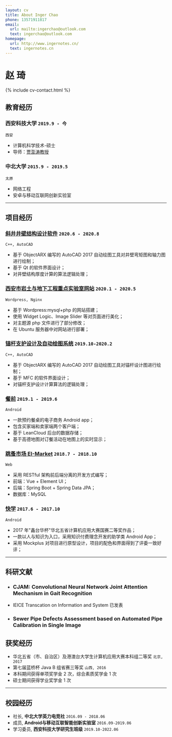 ```yaml
---
layout: cv
title: About Inger Chao 
phone: 13571911817
email:
  url: mailto:ingerchao@outlook.com
  text: ingerchao@outlook.com
homepage:
  url: http://www.ingernotes.cn/
  text: ingernotes.cn
---
```


# **赵 琦**

<!--
include contact information from the front matter
Supported arguments:
    - homepage: url, text
    - phone
    - email
-->

{% include cv-contact.html %}

## 教育经历

### **西安科技大学** `2019.9 - 今`

```
西安
```

- 计算机科学技术-硕士
- 导师：[贾澎涛教授](https://jsjxy.xust.edu.cn/info/1103/1830.htm)

### **中北大学** `2015.9 - 2019.5`

```
太原
```

- 网络工程
- 安卓与移动互联网创新实验室

---

## 项目经历

### **[斜井井壁结构设计软件](https://github.com/Inger-Chao/shaftCAD)** `2020.6 - 2020.8`

`C++, AutoCAD`

- 基于 ObjectARX 编写的 AutoCAD 2017 自动绘图工具对井壁弯矩图和轴力图进行绘制；
- 基于 Qt 的软件界面设计；
- 对井壁结构厚度计算的算法逻辑处理；

### **[西安市岩土与地下工程重点实验室网站](http://ytydxgc.xust.edu.cn/)** `2020.1 - 2020.5`

`Wordpress, Nginx`

- 基于 Wordpress:mysql+php 的网站搭建；
- 使用 Widget Logic、Image Slider 等对页面进行美化；
- 对主题源 php 文件进行了部分修改；
- 在 Ubuntu 服务器中对网站进行部署；

### **[锚杆支护设计及自动绘图系统](https://www.ingernotes.cn/prjcad-c-system-objectarx/)** `2019.10-2020.2`

`C++, AutoCAD`

- 基于 ObjectARX 编写的 AutoCAD 2017 自动绘图工具对锚杆设计图进行绘制；
- 基于 MFC 的软件界面设计；
- 对锚杆支护设计计算算法的逻辑处理；

### **[餐前](https://github.com/inger-chao/tisch)** `2019.1 - 2019.6`

`Android`

- 一款预约餐桌的电子商务 Android app；
- 包含买家端和卖家端两个客户端；
- 基于 LeanCloud 后台的数据存储；
- 基于高德地图对订餐活动在地图上的实时显示；

### **[跳蚤市场 EI-Market](https://github.com/Inger-Chao/ei-market)** `2018.7 - 2018.10`
`Web`

- 采用 RESTful 架构前后端分离的开发方式编写；
- 前端：Vue + Element UI；
- 后端：Spring Boot + Spring Data JPA；
- 数据库：MySQL


### **[快学](https://github.com/DreamYHD/NucYiXueFinal)** `2017.6 - 2017.10`

`Android`

- 2017 年"鑫台华杯"华北五省计算机应用大赛国赛二等奖作品；
- 一款以人与知识为入口，采用知识付费理念开发的助学类 Android App；
- 采用 Mockplus 对项目进行原型设计，项目的配色和界面得到了评委一致好评；

---

## 科研文献

* ### CJAM: Convolutional Neural Network Joint Attention Mechanism in Gait Recognition 

- IEICE Transcation on Information and System 已发表

* ### Sewer Pipe Defects Assessment based on Automated Pipe Calibration in Single Image

## 获奖经历

- 华北五省（市、自治区）及港澳台大学生计算机应用大赛本科组二等奖 `北京, 2017` 
- 第七届蓝桥杯 Java B 组省赛三等奖  `山西, 2016` 
- 本科期间获得单项奖学金 2 次，综合素质奖学金 1 次 
- 硕士期间获得学业奖学金 1 次

---

## 校园经历

- 社长, **中北大学英力电竞社** `2016.09 - 2018.06` 
- 成员, **Android与移动互联智能创新实验室** `2016.09-2019.06` 
- 学习委员, **西安科技大学研究生班级** `2019.10-2022.06`


<!-- ### Footer

Last updated: May 2013 -->

